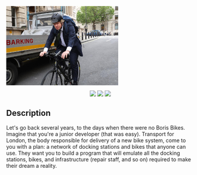 <img src="images/boris.jpeg" width="300px" align="center">

<div align="center">

![](https://img.shields.io/github/last-commit/arthurfincham/classnotesv2)
![](https://img.shields.io/github/languages/count/arthurfincham/classnotesv2)
![](https://img.shields.io/github/languages/code-size/arthurfincham/classnotesv2)

</div>

## Description

Let's go back several years, to the days when there were no Boris Bikes. Imagine that you're a junior developer (that was easy). Transport for London, the body responsible for delivery of a new bike system, come to you with a plan: a network of docking stations and bikes that anyone can use. They want you to build a program that will emulate all the docking stations, bikes, and infrastructure (repair staff, and so on) required to make their dream a reality.

